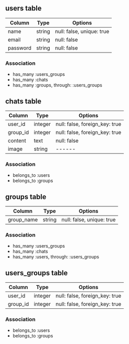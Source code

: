 ## users table

|Column|Type|Options|
|------|----|-------|
|name|string|null: false, unique: true|
|email|string|null: false|
|password|string|null: false|

### Association
- has_many :users_groups
- has_many :chats
- has_many :groups, through: :users_groups

## chats table

|Column|Type|Options|
|------|----|-------|
|user_id|integer|null: false, foreign_key: true|
|group_id|integer|null: false, foreign_key: true|
|content|text|null: false|
|image|string|------|

### Association
- belongs_to :users
- belongs_to :groups

## groups table

|Column|Type|Options|
|------|----|-------|
|group_name|string|null: false, unique: true|

### Association
- has_many :users_groups
- has_many :chats
- has_many :users, through: :users_groups

## users_groups table
|Column|Type|Options|
|------|----|-------|
|user_id|integer|null: false, foreign_key: true|
|group_id|integer|null: false, foreign_key: true|

### Association
- belongs_to :users
- belongs_to :groups
